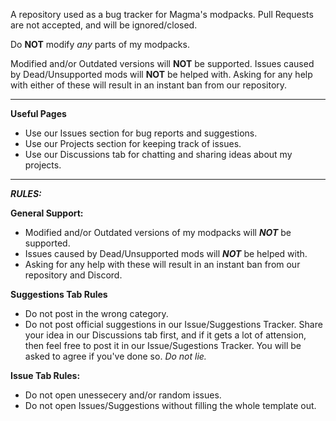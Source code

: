 A repository used as a bug tracker for Magma's modpacks. Pull Requests are not accepted, and will be ignored/closed.

Do **NOT** modify *any* parts of my modpacks.

Modified and/or Outdated versions will **NOT** be supported.
Issues caused by Dead/Unsupported mods will **NOT** be helped with.
Asking for any help with either of these will result in an instant ban from our repository.

--------------------------------------------------------------------------------------------------------------------------------------------------------------------------------

**Useful Pages**

* Use our Issues section for bug reports and suggestions.
* Use our Projects section for keeping track of issues.
* Use our Discussions tab for chatting and sharing ideas about my projects.

--------------------------------------------------------------------------------------------------------------------------------------------------------------------------------

***RULES:***

**General Support:**

* Modified and/or Outdated versions of my modpacks will ***NOT*** be supported.
* Issues caused by Dead/Unsupported mods will ***NOT*** be helped with.
* Asking for any help with these will result in an instant ban from our repository and Discord.

**Suggestions Tab Rules**

* Do not post in the wrong category.
* Do not post official suggestions in our Issue/Suggestions Tracker. Share your idea in our Discussions tab first, and if it gets a lot of attension, then feel free to post it in our Issue/Sugestions Tracker. You will be asked to agree if you've done so. *Do not lie.*

**Issue Tab Rules:**

* Do not open unessecery and/or random issues.
* Do not open Issues/Suggestions without filling the whole template out.
